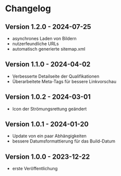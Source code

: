 # Changelog

## Version 1.2.0 - 2024-07-25

- asynchrones Laden von Bildern
- nutzerfeundliche URLs
- automatisch generierte sitemap.xml

## Version 1.1.0 - 2024-04-02

- Verbesserte Detailseite der Qualifikationen
- Überarbeitete Meta-Tags für bessere Linkvorschau

## Version 1.0.2 - 2024-03-01

- Icon der Strömungsrettung geändert


## Version 1.0.1 - 2024-01-20

- Update von ein paar Abhängigkeiten
- bessere Datumsformattierung für das Build-Datum


## Version 1.0.0 - 2023-12-22

- erste Veröffentlichung
